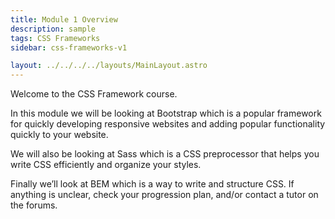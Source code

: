 ```yaml
---
title: Module 1 Overview
description: sample
tags: CSS Frameworks
sidebar: css-frameworks-v1

layout: ../../../../layouts/MainLayout.astro
---
```


Welcome to the CSS Framework course.

In this module we will be looking at Bootstrap which is a popular framework for quickly developing responsive websites and adding popular functionality quickly to your website.

We will also be looking at Sass which is a CSS preprocessor that helps you write CSS efficiently and organize your styles.

Finally we’ll look at BEM which is a way to write and structure CSS. If anything is unclear, check your progression plan, and/or contact a tutor on the forums.
